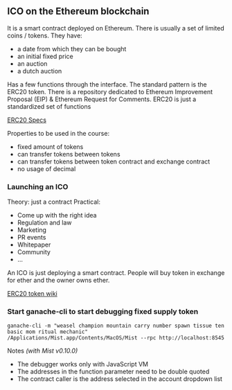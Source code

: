 ## ICO on the Ethereum blockchain

It is a smart contract deployed on Ethereum. There is usually a set of limited coins / tokens.
They have:
- a date from which they can be bought
- an initial fixed price
- an auction
- a dutch auction

Has a few functions through the interface.
The standard pattern is the ERC20 token.
There is a repository dedicated to Ethereum Improvement Proposal (EIP) & Ethereum Request for Comments.
ERC20 is just a standardized set of functions

[ERC20 Specs](https://github.com/ethereum/EIPs/blob/master/EIPS/eip-20.md)

Properties to be used in the course:
- fixed amount of tokens
- can transfer tokens between tokens
- can transfer tokens between token contract and exchange contract
- no usage of decimal

### Launching an ICO

Theory: just a contract
Practical:
- Come up with the right idea
- Regulation and law
- Marketing
- PR events
- Whitepaper
- Community
- ...

An ICO is just deploying a smart contract.
People will buy token in exchange for ether and the owner owns ether.

[ERC20 token wiki](https://theethereum.wiki/w/index.php/ERC20_Token_Standard)

### Start ganache-cli to start debugging fixed supply token
```
ganache-cli -m "weasel champion mountain carry number spawn tissue ten basic mom ritual mechanic"
/Applications/Mist.app/Contents/MacOS/Mist --rpc http://localhost:8545
```
Notes *(with Mist v0.10.0)*
* The debugger works only with JavaScript VM
* The addresses in the function parameter need to be double quoted
* The contract caller is the address selected in the account dropdown list
